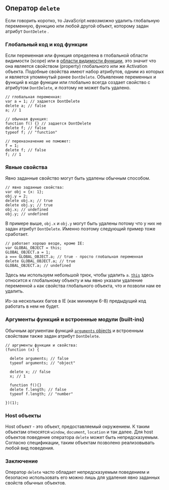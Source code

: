 ## Оператор `delete`

Если говорить коротко, то JavaScript *невозможно* удалить глобальную переменную, функцию или любой другой объект, которому задан атрибут `DontDelete` .

### Глобальный код и код функции

Если переменная или функция определена в глобальной области видимости (scope) или в
[области видимости функции](#function.scopes), это значит что она является
свойством (property) глобального или же Activation объекта.
Подобные свойства имеют набор атрибутов, одним из которых и является
упомянутый ранее `DontDelete`. Объявление переменных и функций в коде
функции или глобально всегда создает свойство с атрибутом `DontDelete`, и поэтому
не может быть удалено.

    // глобальная переменная:
    var a = 1; // задается DontDelete
    delete a; // false
    a; // 1

    // обычная функция:
    function f() {} // задается DontDelete
    delete f; // false
    typeof f; // "function"

    // переназначение не поможет:
    f = 1;
    delete f; // false
    f; // 1

### Явные свойства

Явно заданные свойство могут быть удалены обычным способом.

    // явно заданные свойства:
    var obj = {x: 1};
    obj.y = 2;
    delete obj.x; // true
    delete obj.y; // true
    obj.x; // undefined
    obj.y; // undefined

В примере выше, `obj.x` и `obj.y` могут быть удалены потому что у них не задан
атрибут `DontDelete`. Именно поэтому следующий пример тоже сработает.

    // работает хорошо везде, кроме IE:
    var GLOBAL_OBJECT = this;
    GLOBAL_OBJECT.a = 1;
    a === GLOBAL_OBJECT.a; // true - просто глобальная переменная
    delete GLOBAL_OBJECT.a; // true
    GLOBAL_OBJECT.a; // undefined

Здесь мы используем небольшой трюк, чтобы удалить `a`. [`this`](#function.this) здесь
относится к глобальному объекту и мы явно указали удаление переменной `a` как свойства
глобального объекта, что и позволи нам ее удалить.

Из-за нескольких багов в IE (как минимум 6-8) предыдущий код работать в нем не будет.

### Аргументы функций и встроенные модули (built-ins)

Обычным аргументам функций [`arguments` objects](#function.arguments) и
встроенным свойствам также задан атрибут `DontDelete`.

    // аргументы функции и свойства:
    (function (x) {

      delete arguments; // false
      typeof arguments; // "object"

      delete x; // false
      x; // 1

      function f(){}
      delete f.length; // false
      typeof f.length; // "number"

    })(1);

### Host объекты

Host объект - это объект, предоставляемый окружением. К таким объектам относятся `window`,
`document`, `location` и так далее.
Для host объектов поведение оператора `delete` может быть непредсказуемым.
Согласно спецификации, таким объектам позволено реализовывать любой вид поведения.

### Заключение

Оператор `delete` часто обладает непредсказуемым поведением и безопасно использовать
его можно лишь для удаления явно заданных свойств обычных объектов.